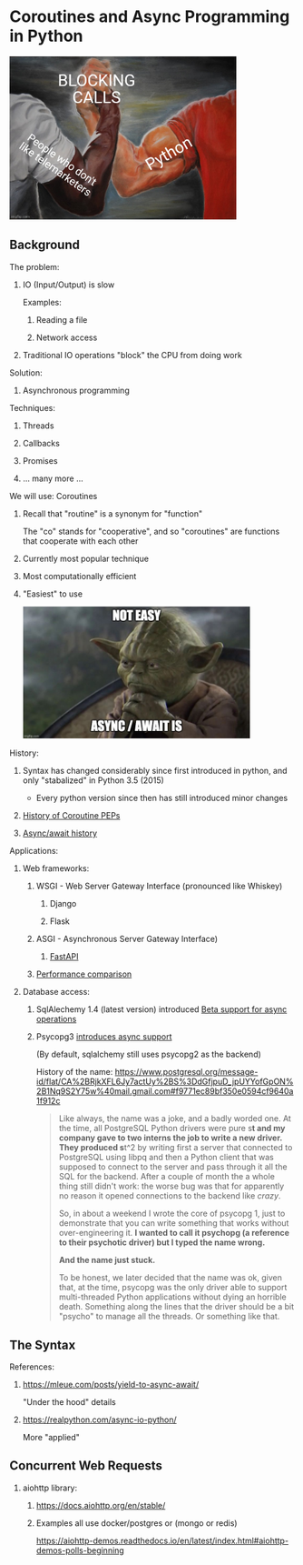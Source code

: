 # Coroutines and Async Programming in Python

<img src=blocking-calls.jpg width=400px />

## Background

The problem:

1. IO (Input/Output) is slow

    Examples:

    1. Reading a file

    1. Network access

1. Traditional IO operations "block" the CPU from doing work

Solution:

1. Asynchronous programming

Techniques:

1. Threads

1. Callbacks

1. Promises

1. ... many more ...

We will use: Coroutines

1. Recall that "routine" is a synonym for "function"

    The "co" stands for "cooperative", and so "coroutines" are functions that cooperate with each other

1. Currently most popular technique

1. Most computationally efficient

1. "Easiest" to use

    <img src=yoda.jpeg width=400px />

History:

1. Syntax has changed considerably since first introduced in python,
    and only "stabalized" in Python 3.5 (2015)

    - Every python version since then has still introduced minor changes

1. [History of Coroutine PEPs](https://en.wikipedia.org/wiki/Coroutine#Python)

1. [Async/await history](https://en.wikipedia.org/wiki/Async/await#History)

<!--
[PEP 342 - Coroutines via Enhanced Generators](https://peps.python.org/pep-0342/)

[PEP 492 – Coroutines with async and await syntax](https://peps.python.org/pep-0492/)
-->

<!--
Python keywords:

1. `async`

1. `async with`

1. `async for`

1. `await`
-->

Applications:

1. Web frameworks:

    1. WSGI - Web Server Gateway Interface (pronounced like Whiskey)

        1. Django

        1. Flask

    1. ASGI - Asynchronous Server Gateway Interface)
        
        1. [FastAPI](https://fastapi.tiangolo.com/)

    1. [Performance comparison](https://www.techempower.com/benchmarks/#section=test&runid=a979de55-980d-4721-a46f-77298b3f3923&hw=ph&test=plaintext&l=v2qiv3-e7&a=2&f=zik0zj-qmx0qn-zhxjwf-zik0zi-zik0zj-zik0zj-zik0zj-zik0zj-zik0zj-zik0zj-zik0zj-1kv)

1. Database access:

    1. SqlAlechemy 1.4 (latest version) introduced [Beta support for async operations](https://docs.sqlalchemy.org/en/14/orm/extensions/asyncio.html)

    1. Psycopg3 [introduces async support](https://www.psycopg.org/psycopg3/docs/advanced/async.html#async)

        (By default, sqlalchemy still uses psycopg2 as the backend)

        History of the name: <https://www.postgresql.org/message-id/flat/CA%2BRjkXFL6Jy7actUy%2BS%3DdGfjpuD_jpUYYofGpON%2B1Nq9S2Y75w%40mail.gmail.com#f9771ec89bf350e0594cf9640a1f912c>

        > Like always, the name was a joke, and a badly worded one. At the time, all PostgreSQL Python drivers were pure s**t and my company gave to two interns the job to write a new driver. They produced s**t^2 by writing first a server that connected to PostgreSQL using libpq and then a Python client that was supposed to connect to the server and pass through it all the SQL for the backend. After a couple of month the a whole thing still didn't work: the worse bug was that for apparently no reason it opened connections to the backend like _crazy_.
        >
        > So, in about a weekend I wrote the core of psycopg 1, just to demonstrate that you can write something that works without over-engineering it. **I wanted to call it psychopg (a reference to their psychotic driver) but I typed the name wrong.**
        >
        > **And the name just stuck.**
        >
        > To be honest, we later decided that the name was ok, given that, at the time, psycopg was the only driver able to support multi-threaded Python applications without dying an horrible death. Something along the lines that the driver should be a bit "psycho" to manage all the threads. Or something like that.

## The Syntax

References:

1. <https://mleue.com/posts/yield-to-async-await/>

    "Under the hood" details

1. <https://realpython.com/async-io-python/>

    More "applied"

## Concurrent Web Requests

1. aiohttp library: 

    1. <https://docs.aiohttp.org/en/stable/>

    1. Examples all use docker/postgres or (mongo or redis)

        <https://aiohttp-demos.readthedocs.io/en/latest/index.html#aiohttp-demos-polls-beginning>
